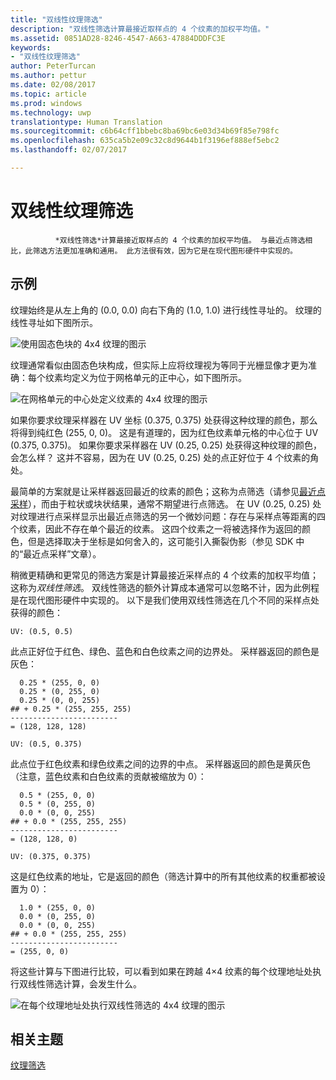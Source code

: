 ```yaml
---
title: "双线性纹理筛选"
description: "双线性筛选计算最接近取样点的 4 个纹素的加权平均值。"
ms.assetid: 0851AD28-8246-4547-A663-47884DDDFC3E
keywords:
- "双线性纹理筛选"
author: PeterTurcan
ms.author: pettur
ms.date: 02/08/2017
ms.topic: article
ms.prod: windows
ms.technology: uwp
translationtype: Human Translation
ms.sourcegitcommit: c6b64cff1bbebc8ba69bc6e03d34b69f85e798fc
ms.openlocfilehash: 635ca5b2e09c32c8d9644b1f3196ef888ef5ebc2
ms.lasthandoff: 02/07/2017

---
```


# <a name="bilinear-texture-filtering"></a>双线性纹理筛选


              *双线性筛选*计算最接近取样点的 4 个纹素的加权平均值。 与最近点筛选相比，此筛选方法更加准确和通用。 此方法很有效，因为它是在现代图形硬件中实现的。


## <a name="span-idexamplespanspan-idexamplespanspan-idexamplespanexample"></a>              <span id="Example"></span><span id="example"></span><span id="EXAMPLE"></span>示例


纹理始终是从左上角的 (0.0, 0.0) 向右下角的 (1.0, 1.0) 进行线性寻址的。 纹理的线性寻址如下图所示。

![使用固态色块的 4x4 纹理的图示](images/bilinear-fig7a.png)

纹理通常看似由固态色块构成，但实际上应将纹理视为等同于光栅显像才更为准确：每个纹素均定义为位于网格单元的正中心，如下图所示。

![在网格单元的中心处定义纹素的 4x4 纹理的图示](images/bilinear-fig7b.png)

如果你要求纹理采样器在 UV 坐标 (0.375, 0.375) 处获得这种纹理的颜色，那么将得到纯红色 (255, 0, 0)。 这是有道理的，因为红色纹素单元格的中心位于 UV (0.375, 0.375)。 如果你要求采样器在 UV (0.25, 0.25) 处获得这种纹理的颜色，会怎么样？ 这并不容易，因为在 UV (0.25, 0.25) 处的点正好位于 4 个纹素的角处。

最简单的方案就是让采样器返回最近的纹素的颜色；这称为点筛选（请参见[最近点采样](nearest-point-sampling.md)），而由于粒状或块状结果，通常不期望进行点筛选。 在 UV (0.25, 0.25) 处对纹理进行点采样显示出最近点筛选的另一个微妙问题：存在与采样点等距离的四个纹素，因此不存在单个最近的纹素。 这四个纹素之一将被选择作为返回的颜色，但是选择取决于坐标是如何舍入的，这可能引入撕裂伪影（参见 SDK 中的“最近点采样”文章）。

稍微更精确和更常见的筛选方案是计算最接近采样点的 4 个纹素的加权平均值；这称为*双线性筛选*。 双线性筛选的额外计算成本通常可以忽略不计，因为此例程是在现代图形硬件中实现的。 以下是我们使用双线性筛选在几个不同的采样点处获得的颜色：

```
UV: (0.5, 0.5)
```

此点正好位于红色、绿色、蓝色和白色纹素之间的边界处。 采样器返回的颜色是灰色：

```
  0.25 * (255, 0, 0)
  0.25 * (0, 255, 0) 
  0.25 * (0, 0, 255) 
## + 0.25 * (255, 255, 255) 
------------------------
= (128, 128, 128)
```

```
UV: (0.5, 0.375)
```

此点位于红色纹素和绿色纹素之间的边界的中点。 采样器返回的颜色是黄灰色（注意，蓝色纹素和白色纹素的贡献被缩放为 0）：

```
  0.5 * (255, 0, 0)
  0.5 * (0, 255, 0) 
  0.0 * (0, 0, 255) 
## + 0.0 * (255, 255, 255) 
------------------------
= (128, 128, 0)
```

```
UV: (0.375, 0.375)
```

这是红色纹素的地址，它是返回的颜色（筛选计算中的所有其他纹素的权重都被设置为 0）：

```
  1.0 * (255, 0, 0)
  0.0 * (0, 255, 0) 
  0.0 * (0, 0, 255) 
## + 0.0 * (255, 255, 255) 
------------------------
= (255, 0, 0)
```

将这些计算与下图进行比较，可以看到如果在跨越 4×4 纹素的每个纹理地址处执行双线性筛选计算，会发生什么。

![在每个纹理地址处执行双线性筛选的 4x4 纹理的图示](images/bilinear-fig7c.jpg)

## <a name="span-idrelated-topicsspanrelated-topics"></a>              <span id="related-topics"></span>相关主题


[纹理筛选](texture-filtering.md)

 

 





